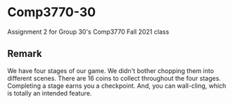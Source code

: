 # Comp3770-30

Assignment 2 for Group 30's Comp3770 Fall 2021 class

## Remark

We have four stages of our game. We didn't bother chopping them into different scenes. There are 16 coins to collect throughout the four stages. Completing a stage earns you a checkpoint. And, you can wall-cling, which is totally an intended feature.
